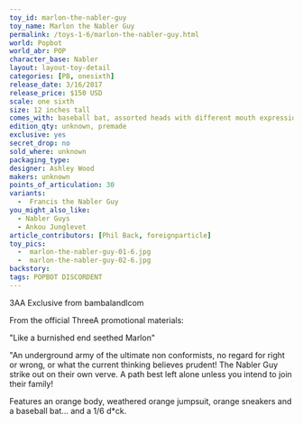 ```yaml
---
toy_id: marlon-the-nabler-guy
toy_name: Marlon the Nabler Guy
permalink: /toys-1-6/marlon-the-nabler-guy.html
world: Popbot
world_abr: POP
character_base: Nabler
layout: layout-toy-detail
categories: [PB, onesixth]
release_date: 3/16/2017
release_price: $150 USD
scale: one sixth
size: 12 inches tall
comes_with: baseball bat, assorted heads with different mouth expressions and gas tube x3, R-Rated package with poster, Bot JJ
edition_qty: unknown, premade
exclusive: yes
secret_drop: no
sold_where: unknown
packaging_type: 
designer: Ashley Wood
makers: unknown
points_of_articulation: 30
variants: 
  -  Francis the Nabler Guy
you_might_also_like:
  - Nabler Guys
  - Ankou Junglevet
article_contributors: [Phil Back, foreignparticle]
toy_pics:
  -  marlon-the-nabler-guy-01-6.jpg
  -  marlon-the-nabler-guy-02-6.jpg  
backstory:
tags: POPBOT DISCORDENT
---
```

3AA Exclusive from bambalandlcom

From the official ThreeA promotional materials: 

"Like a burnished end seethed Marlon"

"An underground army of the ultimate non conformists, no regard for right or wrong, or what the current thinking believes prudent! The Nabler Guy strike out on their own verve. A path best left alone unless you intend to join their family!

Features an orange body, weathered orange jumpsuit, orange sneakers and a baseball bat... and a 1/6 d*ck.